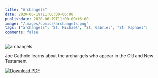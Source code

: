 ```yaml
---
title: "Archangels"
date: 2020-06-19T11:00:00+06:00
publishdate: 2020-06-19T11:00:00+06:00
image: "/images/comics/archangels.png"
tags: ["archangels", "St. Michael", "St. Gabriel", "St. Raphael"]
comments: false
---
```

![archangels](/images/comics/archangels.png)


Joe Catholic learns about the archangels who appear in the Old and New Testament.


<a href="https://joecatholic.com/images/comics/pdf/archangels.pdf"><img src="https://joecatholic.com/images/pdf-download.png" alt="Download PDF"></a>
